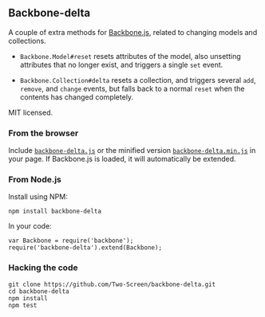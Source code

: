 ## Backbone-delta

A couple of extra methods for [Backbone.js], related to changing models
and collections.

 * `Backbone.Model#reset` resets attributes of the model, also unsetting
    attributes that no longer exist, and triggers a single `set` event.

 * `Backbone.Collection#delta` resets a collection, and triggers several
   `add`, `remove`, and `change` events, but falls back to a normal
   `reset` when the contents has changed completely.

MIT licensed.

 [Backbone.js]: http://documentcloud.github.com/backbone/

### From the browser

Include [`backbone-delta.js`] or the minified version [`backbone-delta.min.js`]
in your page. If Backbone.js is loaded, it will automatically be extended.

 [`backbone-delta.js`]: https://raw.github.com/Two-Screen/backbone-delta/master/backbone-delta.js
 [`backbone-delta.min.js`]: https://raw.github.com/Two-Screen/backbone-delta/master/backbone-delta.min.js

### From Node.js

Install using NPM:

    npm install backbone-delta

In your code:

    var Backbone = require('backbone');
    require('backbone-delta').extend(Backbone);

### Hacking the code

    git clone https://github.com/Two-Screen/backbone-delta.git
    cd backbone-delta
    npm install
    npm test
